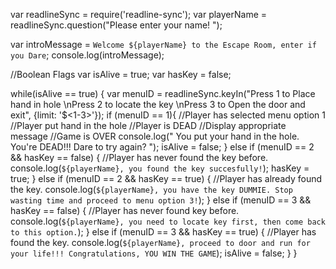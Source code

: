 var readlineSync = require('readline-sync');
var playerName = readlineSync.question("Please enter your name! ");

var introMessage = `Welcome ${playerName} to the Escape Room, enter if you Dare`;
console.log(introMessage);

//Boolean Flags
var isAlive = true;
var hasKey = false;

while(isAlive == true) {
    var menuID = readlineSync.keyIn("Press 1 to Place hand in hole \nPress 2 to locate the key \nPress 3 to Open the door and exit", {limit: '$<1-3>'});
    if (menuID == 1){
        //Player has selected menu option 1
        //Player put hand in the hole
        //Player is DEAD
        //Display appropriate message
        //Game is OVER
        console.log(" You put your hand in the hole. You're DEAD!!! Dare to try again? ");
        isAlive = false;
    }
    else if (menuID == 2 && hasKey == false)
    {
        //Player has never found the key before.
        console.log(`${playerName}, you found the key succesfully!`);
        hasKey = true;
    }
    else if (menuID == 2 && hasKey == true)
    {
        //Player has already found the key.
        console.log(`${playerName}, you have the key DUMMIE. Stop wasting time and proceed to menu option 3!`);
    }
    else if (menuID == 3 && hasKey == false)
    {
        //Player has never found key before.
        console.log(`${playerName}, you need to locate key first, then come back to this option.`);
    }
    else if (menuID == 3 && hasKey == true)
    {
        //Player has found the key.
        console.log(`${playerName}, proceed to door and run for your life!!! Congratulations, YOU WIN THE GAME`);
        isAlive = false;
        }
    }
